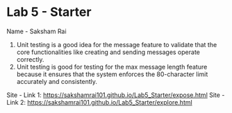 # Lab 5 - Starter
Name - Saksham Rai

1. Unit testing is a good idea for the message feature to validate that the core functionalities like creating and sending messages operate correctly.
2. Unit testing is good for testing for the max message length feature because it ensures that the system enforces the 80-character limit accurately and consistently.

Site - Link 1: https://sakshamrai101.github.io/Lab5_Starter/expose.html
Site - Link 2: https://sakshamrai101.github.io/Lab5_Starter/explore.html
